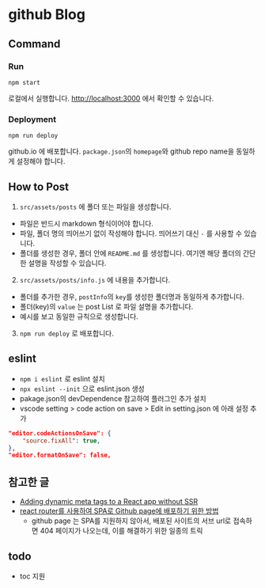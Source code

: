 # github Blog
## Command

### Run

```
npm start
```

로컬에서 실행합니다. [http://localhost:3000](http://localhost:3000) 에서 확인할 수 있습니다.

### Deployment

```
npm run deploy
```
github.io 에 배포합니다. `package.json`의 `homepage`와 github repo name을 동일하게 설정해야 합니다.

## How to Post

1. `src/assets/posts` 에 폴더 또는 파일을 생성합니다.
  - 파일은 반드시 markdown 형식이어야 합니다.
  - 파일, 폴더 명의 띄어쓰기 없이 작성해야 합니다. 띄어쓰기 대신 `-` 를 사용할 수 있습니다.
  - 폴더를 생성한 경우, 폴더 안에 `README.md` 를 생성합니다. 여기엔 해당 폴더의 간단한 설명을 작성할 수 있습니다.
2. `src/assets/posts/info.js` 에 내용을 추가합니다.
  - 폴더를 추가한 경우, `postInfo`의 `key`를 생성한 폴더명과 동일하게 추가합니다.
  - 폴더(key)의 `value` 는 post List 로 파일 설명을 추가합니다.
  - 예시를 보고 동일한 규칙으로 생성합니다.
3. `npm run deploy` 로 배포합니다.

## eslint
- `npm i eslint` 로 eslint 설치
- `npx eslint --init` 으로 eslint.json 생성
- pakage.json의 devDependence 참고하여 플러그인 추가 설치
- vscode setting > code action on save > Edit in setting.json 에 아래 설정 추가
```json
"editor.codeActionsOnSave": {
    "source.fixAll": true,
},
"editor.formatOnSave": false,
```

## 참고한 글
- [Adding dynamic meta tags to a React app without SSR
](https://blog.logrocket.com/adding-dynamic-meta-tags-react-app-without-ssr/)
- [react router를 사용하여 SPA로 Github page에 배포하기 위한 방법](https://github.com/rafgraph/spa-github-pages)
  - github page 는 SPA를 지원하지 않아서, 배포된 사이트의 서브 url로 접속하면 404 페이지가 나오는데, 이를 해결하기 위한 일종의 트릭

## todo
- toc 지원
